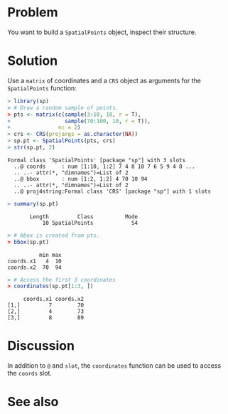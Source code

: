 

# Problem
You want to build a `SpatialPoints` object, inspect their structure.

# Solution
Use a `matrix` of coordinates and a `CRS` object as arguments for the `SpatialPoints` function:

```r
> library(sp)
> # Draw a random sample of points.
> pts <- matrix(c(sample(3:10, 10, r = T),
+                 sample(70:100, 10, r = T)),
+               nc = 2)
> crs <- CRS(projargs = as.character(NA))
> sp.pt <- SpatialPoints(pts, crs)
> str(sp.pt, 2)
```

```
Formal class 'SpatialPoints' [package "sp"] with 3 slots
  ..@ coords     : num [1:10, 1:2] 7 4 8 10 7 6 5 9 4 8 ...
  .. ..- attr(*, "dimnames")=List of 2
  ..@ bbox       : num [1:2, 1:2] 4 70 10 94
  .. ..- attr(*, "dimnames")=List of 2
  ..@ proj4string:Formal class 'CRS' [package "sp"] with 1 slots
```

```r
> summary(sp.pt)
```

```
       Length         Class          Mode 
           10 SpatialPoints            S4 
```

```r
> # bbox is created from pts.
> bbox(sp.pt)
```

```
          min max
coords.x1   4  10
coords.x2  70  94
```

```r
> # Access the first 3 coordinates
> coordinates(sp.pt[1:3, ])
```

```
     coords.x1 coords.x2
[1,]         7        70
[2,]         4        73
[3,]         8        89
```

# Discussion
In addition to `@` and `slot`, the `coordinates` function can be used to access the `coords` slot.

# See also



















































